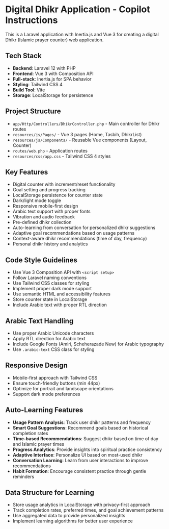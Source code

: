 <!-- Use this file to provide workspace-specific custom instructions to Copilot. For more details, visit https://code.visualstudio.com/docs/copilot/copilot-customization#_use-a-githubcopilotinstructionsmd-file -->

# Digital Dhikr Application - Copilot Instructions

This is a Laravel application with Inertia.js and Vue 3 for creating a digital Dhikr (Islamic prayer counter) web application.

## Tech Stack

-   **Backend**: Laravel 12 with PHP
-   **Frontend**: Vue 3 with Composition API
-   **Full-stack**: Inertia.js for SPA behavior
-   **Styling**: Tailwind CSS 4
-   **Build Tool**: Vite
-   **Storage**: LocalStorage for persistence

## Project Structure

-   `app/Http/Controllers/DhikrController.php` - Main controller for Dhikr routes
-   `resources/js/Pages/` - Vue 3 pages (Home, Tasbih, DhikrList)
-   `resources/js/Components/` - Reusable Vue components (Layout, Counter)
-   `routes/web.php` - Application routes
-   `resources/css/app.css` - Tailwind CSS 4 styles

## Key Features

-   Digital counter with increment/reset functionality
-   Goal setting and progress tracking
-   LocalStorage persistence for counter state
-   Dark/light mode toggle
-   Responsive mobile-first design
-   Arabic text support with proper fonts
-   Vibration and audio feedback
-   Pre-defined dhikr collection
-   Auto-learning from conversation for personalized dhikr suggestions
-   Adaptive goal recommendations based on usage patterns
-   Context-aware dhikr recommendations (time of day, frequency)
-   Personal dhikr history and analytics

## Code Style Guidelines

-   Use Vue 3 Composition API with `<script setup>`
-   Follow Laravel naming conventions
-   Use Tailwind CSS classes for styling
-   Implement proper dark mode support
-   Use semantic HTML and accessibility features
-   Store counter state in LocalStorage
-   Include Arabic text with proper RTL direction

## Arabic Text Handling

-   Use proper Arabic Unicode characters
-   Apply RTL direction for Arabic text
-   Include Google Fonts (Amiri, Scheherazade New) for Arabic typography
-   Use `.arabic-text` CSS class for styling

## Responsive Design

-   Mobile-first approach with Tailwind CSS
-   Ensure touch-friendly buttons (min 44px)
-   Optimize for portrait and landscape orientations
-   Support dark mode preferences

## Auto-Learning Features

-   **Usage Pattern Analysis**: Track user dhikr patterns and frequency
-   **Smart Goal Suggestions**: Recommend goals based on historical completion rates
-   **Time-based Recommendations**: Suggest dhikr based on time of day and Islamic prayer times
-   **Progress Analytics**: Provide insights into spiritual practice consistency
-   **Adaptive Interface**: Personalize UI based on most-used dhikr
-   **Conversation Learning**: Learn from user interactions to improve recommendations
-   **Habit Formation**: Encourage consistent practice through gentle reminders

## Data Structure for Learning

-   Store usage analytics in LocalStorage with privacy-first approach
-   Track completion rates, preferred times, and goal achievement patterns
-   Use aggregated data to provide personalized insights
-   Implement learning algorithms for better user experience
